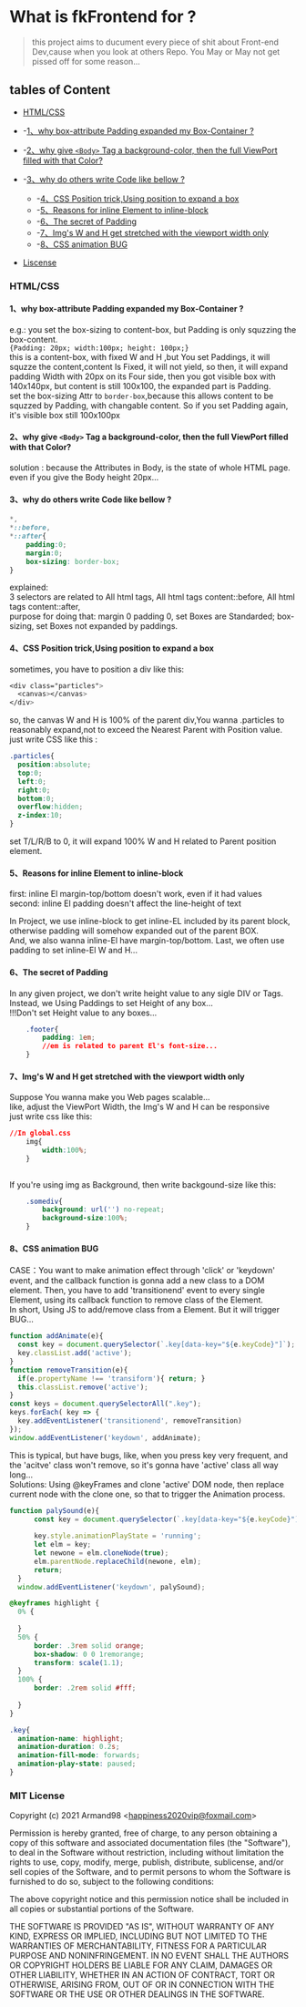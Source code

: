 # What is fkFrontend for ?
> this project aims to ducument every piece of shit about Front-end Dev,cause when you look at others Repo. You May or May not get pissed off for some reason...

## tables of Content
- [HTML/CSS](#HTML-CSS)  
- -[1、why box-attribute Padding expanded my Box-Container ?](#box-attr)  
- -[2、why give `<Body>` Tag a background-color, then the full ViewPort filled with that Color?](#static2)  
- -[3、why do others write Code like bellow ?](#static3)
    - -[4、CSS Position trick,Using position to expand a box ](#static4)
    - -[5、Reasons for inline Element to inline-block](#static5)
    - -[6、The secret of Padding ](#static6)
    - -[7、Img's W and H get stretched with the viewport width only](#static7)
    - -[8、CSS animation BUG](#static8)
    
  
    
- [Liscense](#liscense)

<a name="HTML-CSS"></a>
### HTML/CSS

<a name="box-attr"></a>
#### 1、why box-attribute Padding expanded my Box-Container ?  
e.g.: you set the box-sizing to content-box, but Padding is only squzzing the box-content.   
`{Padding: 20px; width:100px; height: 100px;}`   
    this is a content-box, with fixed W and H ,but You set Paddings, it will squzze the content,content Is Fixed, it will not yield, so then, it will expand padding Width with 20px on its Four side, then you got visible box with 140x140px, but content is still 100x100, the expanded part is Padding.  
    set the box-sizing Attr to `border-box`,because this allows content to be squzzed by Padding, with changable content. So if you set Padding again, it's visible box still 100x100px
    
<a name="static2"></a>
#### 2、why give `<Body>` Tag a background-color, then the full ViewPort filled with that Color?  
solution : because the Attributes in Body, is the state of whole HTML page.   
even if you give the Body height 20px...

<a name="static3"></a>
#### 3、why do others write Code like bellow ?
```css
*,
*::before,
*::after{
    padding:0;
    margin:0;
    box-sizing: border-box;
}
```
explained:  
3 selectors are related to All html tags, All html tags content::before, All html tags content::after,  
purpose for doing that: margin 0 padding 0, set Boxes are Standarded; box-sizing, set Boxes not expanded by paddings.

<a name="static4"></a>
#### 4、CSS Position trick,Using position to expand a box  
  sometimes, you have to position a div like this:  
  ```css
<div class="particles">
    <canvas></canvas>
</div>
  ```
  so, the canvas W and H is 100% of the parent div,You wanna .particles to reasonably expand,not to exceed the Nearest Parent with Position value.  
  just write CSS like this :
  ```css
  .particles{
    position:absolute;
    top:0;
    left:0;
    right:0;
    bottom:0;
    overflow:hidden;
    z-index:10;
  }
  ```
  set T/L/R/B to 0, it will expand 100% W and H related to Parent position element.

<a name="static5"></a>
#### 5、Reasons for inline Element to inline-block
first: inline El margin-top/bottom doesn't work, even if it had values  
second: inline El padding doesn't affect the line-height of text  

In Project, we use inline-block to get inline-EL included by its parent block, otherwise padding will somehow expanded out of the parent BOX.  
And, we also wanna inline-El have margin-top/bottom. 
Last, we often use padding to set inline-El W and H...

<a name="static6"></a>
#### 6、The secret of Padding
In any given project, we don't write height value to any sigle DIV or Tags.  
Instead, we Using Paddings to set Height of any box...  
!!!Don't set Height value to any boxes...  
```css
    .footer{
        padding: 1em;
        //em is related to parent El's font-size...
    }
```

<a name="static7"></a>
#### 7、Img's W and H get stretched with the viewport width only
Suppose You wanna make you Web pages scalable...  
like, adjust the ViewPort Width, the Img's W and H can be responsive  
just write css like this:  
```css
//In global.css
    img{
        width:100%;
    }
    
```
If you're using img as Background, then write backgound-size like this:
```css
    .somediv{
        background: url('') no-repeat;
        background-size:100%;
    }
```
<a name="static8"></a>
#### 8、CSS animation BUG
  CASE：You want to make animation effect through 'click' or 'keydown' event, and the callback function is gonna add a new class to a DOM element. Then, you have to add 'transitionend' event to every single Element, using its callback function to remove class of the Element.  
  In short, Using JS to add/remove class from a Element. But it will trigger BUG...  
  ```js
  function addAnimate(e){
    const key = document.querySelector(`.key[data-key="${e.keyCode}"]`);
    key.classList.add('active');
  }
  function removeTransition(e){
    if(e.propertyName !== 'transiform'){ return; }
    this.classList.remove('active');
  }
  const keys = document.querySelectorAll(".key");
  keys.forEach( key => {
    key.addEventListener('transitionend', removeTransition)
  });
  window.addEventListener('keydown', addAnimate);
  ```
  This is typical, but have bugs, like, when you press key very frequent, and the 'acitve' class won't remove, so it's gonna have 'active' class all way long...  
  Solutions: Using @keyFrames and clone 'active' DOM node, then replace current node with the clone one, so that to trigger the Animation process.  
  ```js
  function palySound(e){ 
        const key = document.querySelector(`.key[data-key="${e.keyCode}"]`); 
         
        key.style.animationPlayState = 'running';
        let elm = key;
        let newone = elm.cloneNode(true);
        elm.parentNode.replaceChild(newone, elm); 
        return;
    } 
    window.addEventListener('keydown', palySound); 
  ```
  ```css
  @keyframes highlight {
    0% { 
         
    }
    50% {
        border: .3rem solid orange;
        box-shadow: 0 0 1remorange;
        transform: scale(1.1);
    }
    100% {
        border: .2rem solid #fff;
         
    }
  }
  
.key{  
    animation-name: highlight;
    animation-duration: 0.2s;
    animation-fill-mode: forwards;
    animation-play-state: paused;
 }
  ```

<a name="liscense"></a>
### MIT License

Copyright (c) 2021 Armand98  &lt;happiness2020vip@foxmail.com&gt; 

Permission is hereby granted, free of charge, to any person obtaining a copy
of this software and associated documentation files (the "Software"), to deal
in the Software without restriction, including without limitation the rights
to use, copy, modify, merge, publish, distribute, sublicense, and/or sell
copies of the Software, and to permit persons to whom the Software is
furnished to do so, subject to the following conditions:

The above copyright notice and this permission notice shall be included in all
copies or substantial portions of the Software.

THE SOFTWARE IS PROVIDED "AS IS", WITHOUT WARRANTY OF ANY KIND, EXPRESS OR
IMPLIED, INCLUDING BUT NOT LIMITED TO THE WARRANTIES OF MERCHANTABILITY,
FITNESS FOR A PARTICULAR PURPOSE AND NONINFRINGEMENT. IN NO EVENT SHALL THE
AUTHORS OR COPYRIGHT HOLDERS BE LIABLE FOR ANY CLAIM, DAMAGES OR OTHER
LIABILITY, WHETHER IN AN ACTION OF CONTRACT, TORT OR OTHERWISE, ARISING FROM,
OUT OF OR IN CONNECTION WITH THE SOFTWARE OR THE USE OR OTHER DEALINGS IN THE
SOFTWARE.

